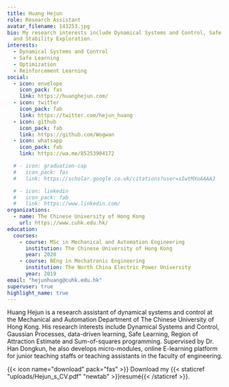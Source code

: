 ```yaml
---
title: Huang Hejun
role: Research Assistant
avatar_filename: 143253.jpg
bio: My research interests include Dynamical Systems and Control, Safe Learning
  and Stability Exploration.
interests:
  - Dynamical Systems and Control
  - Safe Learning
  - Optimization
  - Reinforcement Learning
social:
  - icon: envelope
    icon_pack: fas
    link: https://huanghejun.com/
  - icon: twitter
    icon_pack: fab
    link: https://twitter.com/hejun_huang
  - icon: github
    icon_pack: fab
    link: https://github.com/Wogwan
  - icon: whatsapp
    icon_pack: fab
    link: https://wa.me/85253904172

  # - icon: graduation-cap
  #   icon_pack: fas
  #   link: https://scholar.google.co.uk/citations?user=sIwtMXoAAAAJ

  # - icon: linkedin
  #   icon_pack: fab
  #   link: https://www.linkedin.com/
organizations:
  - name: The Chinese University of Hong Kong
    url: https://www.cuhk.edu.hk/
education:
  courses:
    - course: MSc in Mechanical and Automation Engineering
      institution: The Chinese University of Hong Kong
      year: 2020
    - course: BEng in Mechatronic Engineering
      institution: The North China Electric Power University
      year: 2019
email: "hejunhuang@cuhk.edu.hk"
superuser: true
highlight_name: true
---
```

Huang Hejun is a research assistant of dynamical systems and control at the Mechanical and Automation Department of The Chinese University of Hong Kong. His research interests include Dynamical Systems and Control, Gaussian Processes, data-driven learning, Safe Learning, Region of Attraction Estimate and Sum-of-squares programming. Supervised by Dr. Han Dongkun, he also develops micro-modules, online E-learning platform for junior teaching staffs or teaching assistants in the faculty of engineering.

{{< icon name="download" pack="fas" >}} Download my {{< staticref "uploads/Hejun_s_CV.pdf" "newtab" >}}resumé{{< /staticref >}}.